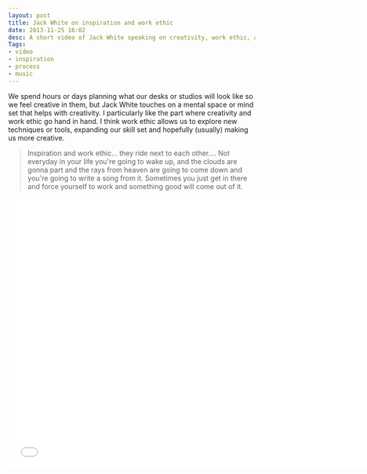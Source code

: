 ```yaml
---
layout: post
title: Jack White on inspiration and work ethic
date: 2013-11-25 16:02
desc: A short video of Jack White speaking on creativity, work ethic, and inspiration.
Tags: 
- video
- inspiration
- process
- music
---
```

We spend hours or days planning what our desks or studios will look like so we feel creative in them, but Jack White touches on a mental space or mind set that helps with creativity. I particularly like the part where creativity and work ethic go hand in hand. I think work ethic allows us to explore new techniques or tools, expanding our skill set and hopefully (usually) making us more creative.
>Inspiration and work ethic... they ride next to each other.... Not everyday in your life you're going to wake up, and the clouds are gonna part and the rays from heaven are going to come down and you're going to write a song from it. Sometimes you just get in there and force yourself to work and something good will come out of it.

<div style="max-width: 800px;">
<iframe width="740" height="550" src="//www.youtube.com/embed/MckHLBWuz7E" frameborder="0" allowfullscreen></iframe></div>
